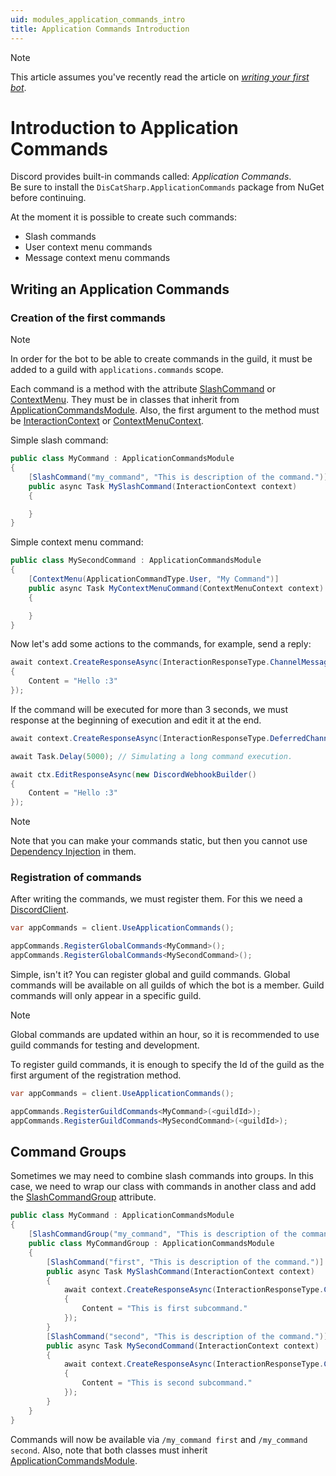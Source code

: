 ```yaml
---
uid: modules_application_commands_intro
title: Application Commands Introduction
---
```


>[!NOTE]
> This article assumes you've recently read the article on *[writing your first bot](xref:getting_started_first_bot)*.

# Introduction to Application Commands
Discord provides built-in commands called: *Application Commands*.<br/>
Be sure to install the `DisCatSharp.ApplicationCommands` package from NuGet before continuing.

At the moment it is possible to create such commands:
- Slash commands
- User context menu commands
- Message context menu commands

## Writing an Application Commands

### Creation of the first commands

>[!NOTE]
> In order for the bot to be able to create commands in the guild, it must be added to a guild with `applications.commands` scope.

Each command is a method with the attribute [SlashCommand](xref:DisCatSharp.ApplicationCommands.Attributes.SlashCommandAttribute) or [ContextMenu](xref:DisCatSharp.ApplicationCommands.Attributes.ContextMenuAttribute). They must be in classes that inherit from [ApplicationCommandsModule](xref:DisCatSharp.ApplicationCommands.ApplicationCommandsModule).
Also, the first argument to the method must be [InteractionContext](xref:DisCatSharp.ApplicationCommands.Context.InteractionContext) or [ContextMenuContext](xref:DisCatSharp.ApplicationCommands.Context.ContextMenuContext).

Simple slash command:
```cs
public class MyCommand : ApplicationCommandsModule
{
    [SlashCommand("my_command", "This is description of the command.")]
    public async Task MySlashCommand(InteractionContext context)
    {

    }
}
```

Simple context menu command:
```cs
public class MySecondCommand : ApplicationCommandsModule
{
    [ContextMenu(ApplicationCommandType.User, "My Command")]
    public async Task MyContextMenuCommand(ContextMenuContext context)
    {

    }
}
```

Now let's add some actions to the commands, for example, send a reply:
```cs
await context.CreateResponseAsync(InteractionResponseType.ChannelMessageWithSource, new DiscordInteractionResponseBuilder()
{
    Content = "Hello :3"
});
```

If the command will be executed for more than 3 seconds, we must response at the beginning of execution and edit it at the end.
```cs
await context.CreateResponseAsync(InteractionResponseType.DeferredChannelMessageWithSource, new DiscordInteractionResponseBuilder());

await Task.Delay(5000); // Simulating a long command execution.

await ctx.EditResponseAsync(new DiscordWebhookBuilder()
{
    Content = "Hello :3"
});
```

>[!NOTE]
> Note that you can make your commands static, but then you cannot use [Dependency Injection](xref:modules_commandsnext_dependency_injection) in them.


### Registration of commands

After writing the commands, we must register them. For this we need a [DiscordClient](xref:DisCatSharp.DiscordClient).

```cs
var appCommands = client.UseApplicationCommands();

appCommands.RegisterGlobalCommands<MyCommand>();
appCommands.RegisterGlobalCommands<MySecondCommand>();
```
Simple, isn't it? You can register global and guild commands.
Global commands will be available on all guilds of which the bot is a member. Guild commands will only appear in a specific guild.

>[!NOTE]
>Global commands are updated within an hour, so it is recommended to use guild commands for testing and development.

To register guild commands, it is enough to specify the Id of the guild as the first argument of the registration method.

```cs
var appCommands = client.UseApplicationCommands();

appCommands.RegisterGuildCommands<MyCommand>(<guildId>);
appCommands.RegisterGuildCommands<MySecondCommand>(<guildId>);
```

## Command Groups

Sometimes we may need to combine slash commands into groups.
In this case, we need to wrap our class with commands in another class and add the [SlashCommandGroup](xref:DisCatSharp.ApplicationCommands.Attributes.SlashCommandGroupAttribute) attribute.

```cs
public class MyCommand : ApplicationCommandsModule
{
    [SlashCommandGroup("my_command", "This is description of the command group.")]
    public class MyCommandGroup : ApplicationCommandsModule
    {
        [SlashCommand("first", "This is description of the command.")]
        public async Task MySlashCommand(InteractionContext context)
        {
            await context.CreateResponseAsync(InteractionResponseType.ChannelMessageWithSource, new DiscordInteractionResponseBuilder()
            {
                Content = "This is first subcommand."
            });
        }
        [SlashCommand("second", "This is description of the command.")]
        public async Task MySecondCommand(InteractionContext context)
        {
            await context.CreateResponseAsync(InteractionResponseType.ChannelMessageWithSource, new DiscordInteractionResponseBuilder()
            {
                Content = "This is second subcommand."
            });
        }
    }
}
```

Commands will now be available via `/my_command first` and `/my_command second`.
Also, note that both classes must inherit [ApplicationCommandsModule](xref:DisCatSharp.ApplicationCommands.ApplicationCommandsModule).
